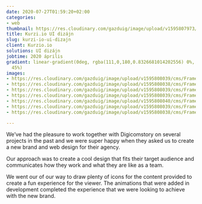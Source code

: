 ```yaml
---
date: 2020-07-27T01:59:20+02:00
categories:
- web
thumbnail: https://res.cloudinary.com/gazduig/image/upload/v1595807973/cms/Frame_44_u8pxiu.webp
title: Kurzi.io UI dizájn
slug: kurzi-io-ui-dizajn
client: Kurzio.io
solutions: UI dizájn
jobtime: 2020 április
gradient: linear-gradient(0deg, rgba(111,0,180,0.8326681014202556) 0%, rgba(53,149,130,0)
  45%)
images:
- https://res.cloudinary.com/gazduig/image/upload/v1595808039/cms/Frame_43_nztaqf.webp
- https://res.cloudinary.com/gazduig/image/upload/v1595808038/cms/Frame_42_uarfac.webp
- https://res.cloudinary.com/gazduig/image/upload/v1595808039/cms/Frame_41_nyx5p5.webp
- https://res.cloudinary.com/gazduig/image/upload/v1595808039/cms/Frame_40_n59zdj.webp
- https://res.cloudinary.com/gazduig/image/upload/v1595808040/cms/Frame_37_bhocx0.webp
- https://res.cloudinary.com/gazduig/image/upload/v1595808039/cms/Frame_34_razprn.webp
- https://res.cloudinary.com/gazduig/image/upload/v1595808038/cms/Frame_33_efr6j6.webp

---
```

We’ve had the pleasure to work together with Digicomstory on several projects in the past and we were super happy when they asked us to create a new brand and web design for their agency.

Our approach was to create a cool design that fits their target audience and communicates how they work and what they are like as a team.

We went our of our way to draw plenty of icons for the content provided to create a fun experience for the viewer. The animations that were added in development completed the experience that we were looking to achieve with the new brand.